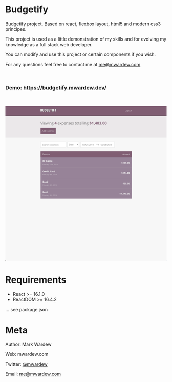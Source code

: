 Budgetify
=======================

Budgetify project. Based on react, flexbox layout, html5 and modern css3 principes.

This project is used as a little demonstration of my skills and for evolving my knowledge as a full stack web developer.

You can modify and use this project or certain components if you wish.

For any questions feel free to contact me at me@mwardew.com

<br />

### Demo:  https://budgetify.mwardew.dev/

<br />

![](screenshot.png)

Requirements
============

* React >= 16.1.0
* ReactDOM >= 16.4.2

... see package.json


Meta
============

Author: Mark Wardew

Web: mwardew.com


Twitter: [@mwardew](https://twitter.com/mwardew)


Email: me@mwardew.com
